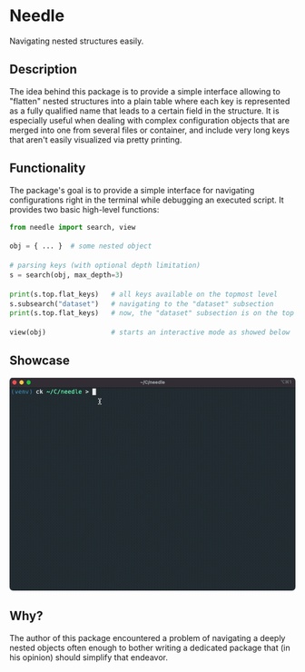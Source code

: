 # Needle

Navigating nested structures easily.

## Description

The idea behind this package is to provide a simple interface allowing to "flatten" nested structures into 
a plain table where each key is represented as a fully qualified name that leads to a certain field in the
structure. It is especially useful when dealing with complex configuration objects that are merged into one
from several files or container, and include very long keys that aren't easily visualized via pretty printing.

## Functionality

The package's goal is to provide a simple interface for navigating configurations right in the terminal while
debugging an executed script. It provides two basic high-level functions:

```python
from needle import search, view

obj = { ... }  # some nested object

# parsing keys (with optional depth limitation)
s = search(obj, max_depth=3)  

print(s.top.flat_keys)   # all keys available on the topmost level
s.subsearch("dataset")   # navigating to the "dataset" subsection
print(s.top.flat_keys)   # now, the "dataset" subsection is on the top of the stack

view(obj)                # starts an interactive mode as showed below 
```

## Showcase

![](https://raw.githubusercontent.com/devforfu/needle/main/docs/quick_example.gif)

## Why?

The author of this package encountered a problem of navigating a deeply nested objects often enough to bother
writing a dedicated package that (in his opinion) should simplify that endeavor.